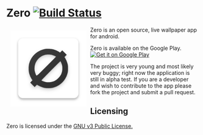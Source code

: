 # Zero [![Build Status](https://travis-ci.com/lucasasselli/Zero.svg?branch=master)](https://travis-ci.org/lucasasselli/Zero)

<img src="zero/src/main/res/drawable-nodpi/ic_launcher.png" align="left"
width="200"
    hspace="10" vspace="10">

Zero is an open source, live wallpaper app for android.

Zero is available on the Google Play.  
<a href="https://play.google.com/store/apps/details?id=com.lucasasselli.zero">
    <img alt="Get it on Google Play"
        height="80"
        src="https://play.google.com/intl/en_us/badges/images/generic/en_badge_web_generic.png" />
</a>

The project is very young and most likely very buggy; right now the application is still in alpha test. If you are a developer and wish to contribute to the app please fork the project and submit a pull request.

## Licensing

Zero is licensed under the [GNU v3 Public License.](license.txt)
